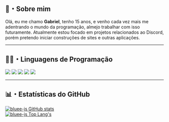 ## 📜・Sobre mim
Olá, eu me chamo **Gabriel**, tenho 15 anos, e venho cada vez mais me adentrando o mundo da programação, almejo trabalhar com isso futuramente. Atualmente estou focado em projetos relacionados ao Discord, porém pretendo iniciar construções de sites e outras aplicações.
** **

## 👨‍💻・Linguagens de Programação
<p>
    <img src="https://img.shields.io/badge/-JavaScript-yellow?logo=javascript&labelColor=white&color=white&logoColor=yellow"></img>
    <img src="https://img.shields.io/badge/-TypeScript-blue?logo=typescript&labelColor=white&color=white&logoColor=blue"></img>
    <img src="https://img.shields.io/badge/-NodeJS-green?logo=node.js&labelColor=white&color=white&logoColor=459e00"></img>
    <img src="https://img.shields.io/badge/-HTML-orange?logo=html5&labelColor=white&color=white&logoColor=orange"></img>
    <img src="https://img.shields.io/badge/-CSS-dark_blue?logo=css3&labelColor=white&color=white&logoColor=blueviolet"></img>
</p>

** **
## 📊・Estatísticas do GitHub
[![bluee-js GitHub stats](https://github-readme-stats.vercel.app/api?username=bluee-js&show_icons=true&count_private=true&locale=pt_BR&include_all_commits=true&theme=github_dark&hide_border=true)](https://github.com/bluee-js)
<br>
[![bluee-js Top Lang's](https://github-readme-stats.vercel.app/api/top-langs/?username=bluee-js&layout=compact&show_icons=true&theme=github_dark&hide_border=true)](https://github.com/bluee-js)
